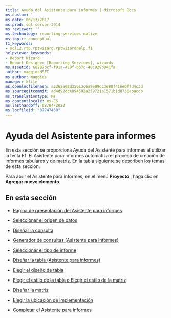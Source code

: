```yaml
---
title: Ayuda del Asistente para informes | Microsoft Docs
ms.custom: ''
ms.date: 06/13/2017
ms.prod: sql-server-2014
ms.reviewer: ''
ms.technology: reporting-services-native
ms.topic: conceptual
f1_keywords:
- sql12.rtp.rptwizard.rptwizardhelp.f1
helpviewer_keywords:
- Report Wizard
- Report Designer [Reporting Services], wizards
ms.assetid: 68287bcf-f91a-429f-bb7c-48c029b041fa
author: maggiesMSFT
ms.author: maggies
manager: kfile
ms.openlocfilehash: a226ae08d35613c6a9e09dc3e80f416e0ffd4c3d
ms.sourcegitcommit: ad4d92dce894592a259721a1571b1d8736abacdb
ms.translationtype: MT
ms.contentlocale: es-ES
ms.lasthandoff: 08/04/2020
ms.locfileid: "87747450"
---
```

# <a name="report-wizard-help"></a>Ayuda del Asistente para informes
  En esta sección se proporciona Ayuda del Asistente para informes al utilizar la tecla F1. El Asistente para informes automatiza el proceso de creación de informes tabulares y de matriz. En la tabla siguiente se describen los temas de esta sección.  
  
 Para abrir el Asistente para informes, en el menú **Proyecto** , haga clic en **Agregar nuevo elemento**.  
  
## <a name="in-this-section"></a>En esta sección  
  
-   [Página de presentación del Asistente para informes](../../2014/reporting-services/welcome-to-the-report-wizard.md)  
  
-   [Seleccionar el origen de datos](../../2014/reporting-services/select-the-data-source.md)  
  
-   [Diseñar la consulta](../../2014/reporting-services/design-the-query.md)  
  
-   [Generador de consultas &#40;Asistente para informes&#41;](../../2014/reporting-services/query-builder-report-wizard.md)  
  
-   [Seleccionar el tipo de informe](../../2014/reporting-services/select-the-report-type.md)  
  
-   [Diseñar la tabla &#40;Asistente para informes&#41;](../../2014/reporting-services/design-the-table-report-wizard.md)  
  
-   [Elegir el diseño de tabla](../../2014/reporting-services/choose-the-table-layout.md)  
  
-   [Elegir el estilo de la tabla o Elegir el estilo de la matriz](../../2014/reporting-services/choose-the-table-style-or-choose-the-matrix-style.md)  
  
-   [Diseñar la matriz](../../2014/reporting-services/design-the-matrix.md)  
  
-   [Elegir la ubicación de implementación](../../2014/reporting-services/choose-the-deployment-location.md)  
  
-   [Completar el Asistente para informes](../../2014/reporting-services/complete-the-report-wizard.md)  
  
  
